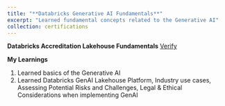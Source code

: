 ```yaml
---
title: "**Databricks Generative AI Fundamentals**"
excerpt: "Learned fundamental concepts related to the Generative AI"
collection: certifications
---
```


**Databricks Accreditation Lakehouse Fundamentals** [Verify](https://credentials.databricks.com/8cdecec2-f786-43c3-809f-c0a08c0b3dc3#gs.5v05gg)

**My Learnings**
1. Learned basics of the Generative AI
2. Learned Databricks GenAI Lakehouse Platform, Industry use cases, Assessing Potential Risks and Challenges, Legal & Ethical Considerations when implementing GenAI
